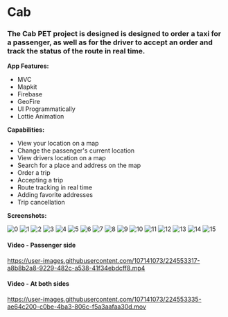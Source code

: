 # Cab
### The Cab PET project is designed is designed to order a taxi for a passenger, as well as for the driver to accept an order and track the status of the route in real time.

__App Features:__
* MVC
* Mapkit
* Firebase
* GeoFire
* UI Programmatically
* Lottie Animation

__Capabilities:__
* View your location on a map
* Change the passenger's current location
* View drivers location on a map
* Search for a place and address on the map
* Order a trip
* Accepting a trip
* Route tracking in real time
* Adding favorite addresses
* Trip cancellation

__Screenshots:__

![0](https://user-images.githubusercontent.com/107141073/224554823-2dbff00f-3644-4d22-9e7e-cf561ac46928.png)
![1](https://user-images.githubusercontent.com/107141073/224554824-21311130-6d4a-4c18-b174-65af7d3e05ff.png)
![2](https://user-images.githubusercontent.com/107141073/224554825-a5613852-162d-405c-b38d-10b4b93b6386.png)
![3](https://user-images.githubusercontent.com/107141073/224554826-842aa580-e090-4128-bcc6-fa10c111f085.png)
![4](https://user-images.githubusercontent.com/107141073/224554827-b22f8d27-acf9-4041-b1d7-fae03b34eb32.png)
![5](https://user-images.githubusercontent.com/107141073/224554828-df88ac7d-745d-46ec-9caf-0b37b11a36c6.png)
![6](https://user-images.githubusercontent.com/107141073/224554829-6cd1006d-3b68-4026-96c4-79a21d28c8b0.png)
![7](https://user-images.githubusercontent.com/107141073/224554830-232a3922-5a48-4771-92a4-f36e9ce5b889.png)
![8](https://user-images.githubusercontent.com/107141073/224554832-1c1d388d-827b-4dda-acac-2ba0a5210204.png)
![9](https://user-images.githubusercontent.com/107141073/224554833-f1de3e74-6ba7-477f-a539-e1c1b8370137.png)
![10](https://user-images.githubusercontent.com/107141073/224554837-83a124ad-ed23-4521-83a8-9b9c2c1a19a0.png)
![11](https://user-images.githubusercontent.com/107141073/224554838-1f463400-19da-4a4f-aac5-b38d80553762.png)
![12](https://user-images.githubusercontent.com/107141073/224554840-321095fd-7673-45e4-9ad7-aef8ec31908e.png)
![13](https://user-images.githubusercontent.com/107141073/224554841-3d978f20-16cd-4d3d-b0cd-2707d9034a9a.png)
![14](https://user-images.githubusercontent.com/107141073/224554842-95969f97-4283-41e9-a775-4179d11eacde.png)
![15](https://user-images.githubusercontent.com/107141073/224554843-5e8b3cda-08e5-4889-8c27-137fa5c2031c.png)

#### Video - Passenger side
https://user-images.githubusercontent.com/107141073/224553317-a8b8b2a8-9229-482c-a538-41f34ebdcff8.mp4

#### Video - At both sides
https://user-images.githubusercontent.com/107141073/224553335-ae64c200-c0be-4ba3-806c-f5a3aafaa30d.mov
